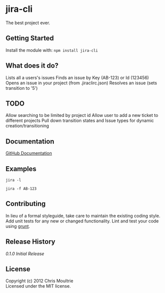 # jira-cli

The best project ever.

## Getting Started
Install the module with: `npm install jira-cli`


## What does it do?
Lists all a users's issues
Finds an issue by Key (AB-123) or Id (123456)
Opens an issue in your project (from .jiraclirc.json)
Resolves an issue (sets transition to '5')

## TODO
Allow searching to be limited by project id
Allow user to add a new ticket to different projects
Pull down transition states and Issue types for dynamic creation/transitioning

## Documentation
[GitHub Documentation](http://tebriel.github.com/jira-cli/)

## Examples

`jira -l`

`jira -f AB-123`

## Contributing
In lieu of a formal styleguide, take care to maintain the existing coding style. Add unit tests for any new or changed functionality. Lint and test your code using [grunt](https://github.com/gruntjs/grunt).

## Release History
_0.1.0 Initial Release_

## License
Copyright (c) 2012 Chris Moultrie  
Licensed under the MIT license.
